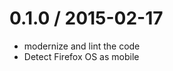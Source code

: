 
0.1.0 / 2015-02-17
==================

 * modernize and lint the code 
 * Detect Firefox OS as mobile
